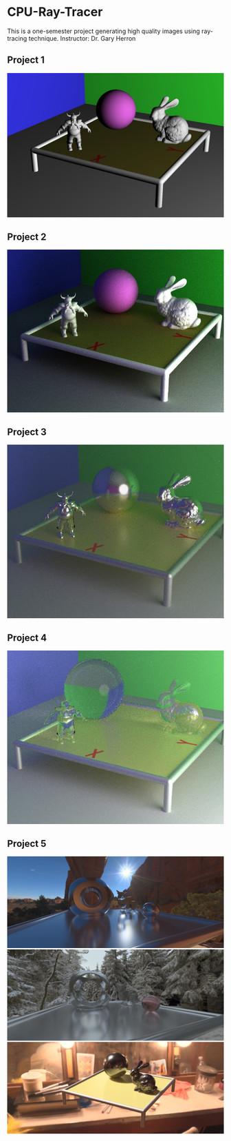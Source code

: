 # CPU-Ray-Tracer
This is a one-semester project generating high quality images using ray-tracing technique.
Instructor: Dr. Gary Herron

## Project 1
![ray_casting](https://github.com/utinyt/CPU-Ray-Tracer/blob/main/output_images/ray_casting.png)<br>

## Project 2
![path_tracing](https://github.com/utinyt/CPU-Ray-Tracer/blob/main/output_images/path_tracing.png)<br>

## Project 3
![reflection](https://github.com/utinyt/CPU-Ray-Tracer/blob/main/output_images/reflection.png)<br>

## Project 4
![transmission](https://github.com/utinyt/CPU-Ray-Tracer/blob/main/output_images/transmissionpng.png)<br>

## Project 5
![ibl1](https://github.com/utinyt/CPU-Ray-Tracer/blob/main/output_images/ibl1.png)<br>
![ibl2](https://github.com/utinyt/CPU-Ray-Tracer/blob/main/output_images/ibl2.png)<br>
![ibl3](https://github.com/utinyt/CPU-Ray-Tracer/blob/main/output_images/ibl3.png)<br>
